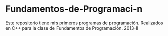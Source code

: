 # Fundamentos-de-Programaci-n
Este repositorio tiene mis primeros programas de programación. Realizados en C++ para la clase de Fundamentos de Programación. 2013-II
